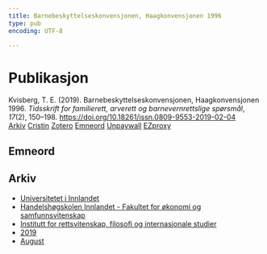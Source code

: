 ```yaml
---
title: Barnebeskyttelseskonvensjonen, Haagkonvensjonen 1996
type: pub
encoding: UTF-8

---
```

<h1>Publikasjon</h1>
<article id="csl-bib-container-M8FXPV4S" class="csl-bib-container">
  <div class="csl-bib-body"> <div class="csl-entry">Kvisberg, T. E. (2019). Barnebeskyttelseskonvensjonen, Haagkonvensjonen 1996. <i>Tidsskrift for familierett, arverett og barnevernrettslige spørsmål</i>, <i>17</i>(2), 150–198. <a href="https://doi.org/10.18261/issn.0809-9553-2019-02-04">https://doi.org/10.18261/issn.0809-9553-2019-02-04</a></div> </div>
  <div class="csl-bib-buttons">
    <a href="#taxonomy-article-M8FXPV4S" alt="archive" class="csl-bib-button">Arkiv</a>
    <a href="https://app.cristin.no/results/show.jsf?id=1718480" alt="Cristin" class="csl-bib-button">Cristin</a>
    <a href="http://zotero.org/groups/5881554/items/M8FXPV4S" alt="Zotero" class="csl-bib-button">Zotero</a>
    <a href="#keywords-article-M8FXPV4S" alt="keywords" class="csl-bib-button">Emneord</a>
    <a href="https://doi.org/10.18261/issn.0809-9553-2019-02-04" alt="Unpaywall" class="csl-bib-button">Unpaywall</a>
    <a href="https://doi.org/10.18261/issn.0809-9553-2019-02-04" alt="EZproxy" class="csl-bib-button">EZproxy</a>
  </div>
  <div id="csl-bib-meta-container-M8FXPV4S"></div>
</article>
<div id="csl-bib-meta-M8FXPV4S" class="csl-bib-meta">
  <article id="keywords-article-M8FXPV4S" class="keywords-article">
    <h1>Emneord</h1>
    
  </article>
  <article id="taxonomy-article-M8FXPV4S" class="taxonomy-article">
    <h1>Arkiv</h1>
    <ul>
      <li><a href="{{< params subfolder >}}nn/archive/?key=3DCRN523">Universitetet i Innlandet</a></li>
      <li><a href="{{< params subfolder >}}nn/archive/?key=DU8Q9LN9">Handelshøgskolen Innlandet - Fakultet for økonomi og samfunnsvitenskap</a></li>
      <li><a href="{{< params subfolder >}}nn/archive/?key=ITYAG68H">Institutt for rettsvitenskap, filosofi og internasjonale studier</a></li>
      <li><a href="{{< params subfolder >}}nn/archive/?key=R9ZTQLVS">2019</a></li>
      <li><a href="{{< params subfolder >}}nn/archive/?key=LTGW9TI7">August</a></li>
    </ul>
  </article>
</div>

